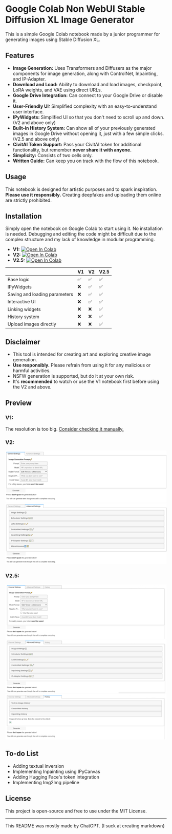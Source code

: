 # Google Colab Non WebUI Stable Diffusion XL Image Generator

This is a simple Google Colab notebook made by a junior programmer for generating images using Stable Diffusion XL.

## Features
- **Image Generation:** Uses Transformers and Diffusers as the major components for image generation, along with ControlNet, Inpainting, and IP-Adapter.
- **Download and Load:** Ability to download and load images, checkpoint, LoRA weights, and VAE using direct URLs.
- **Google Drive Integration:** Can connect to your Google Drive or disable it.
- **User-Friendly UI:** Simplified complexity with an easy-to-understand user interface.
- **IPyWidgets:** Simplified UI so that you don't need to scroll up and down. (V2 and above only)
- **Built-in History System:** Can show all of your previously generated images in Google Drive without opening it, just with a few simple clicks. (V2.5 and above only)
- **CivitAI Token Support:** Pass your CivitAI token for additional functionality, but remember **never share it with anyone.**
- **Simplicity:** Consists of two cells only.
- **Written Guide:** Can keep you on track with the flow of this notebook.

## Usage
This notebook is designed for artistic purposes and to spark inspiration. **Please use it responsibly.** Creating deepfakes and uploading them online are strictly prohibited.

## Installation
Simply open the notebook on Google Colab to start using it. No installation is needed. Debugging and editing the code might be difficult due to the complex structure and my lack of knowledge in modular programming.
- **V1:** [![Open In Colab](https://colab.research.google.com/assets/colab-badge.svg)](https://colab.research.google.com/github/ZicoDiegoRR/stable_diffusion_xl_colab_ui/blob/main/stable_diffusion_xl_v1.ipynb)
- **V2:** [![Open In Colab](https://colab.research.google.com/assets/colab-badge.svg)](https://colab.research.google.com/github/ZicoDiegoRR/stable_diffusion_xl_colab_ui/blob/main/stable_diffusion_xl_v2.ipynb)
- **V2.5:** [![Open In Colab](https://colab.research.google.com/assets/colab-badge.svg)](https://colab.research.google.com/github/ZicoDiegoRR/stable_diffusion_xl_colab_ui/blob/main/stable_diffusion_xl_v2.5.ipynb)

|                               | V1 | V2 | V2.5 |
|-------------------------------|----|----|------|
| Base logic                    | ✅  | ✅  | ✅    |
| IPyWidgets                    | ❌  | ✅  | ✅    |
| Saving and loading parameters | ❌  | ✅  | ✅    |
| Interactive UI                | ❌  | ✅  | ✅    |
| Linking widgets               | ❌  | ❌  | ✅    |
| History system                | ❌  | ❌  | ✅    |
| Upload images directly        | ❌  | ❌  | ✅    |

## Disclaimer
- This tool is intended for creating art and exploring creative image generation.
- **Use responsibly.** Please refrain from using it for any malicious or harmful activities.
- NSFW generation is supported, but do it at your own risk.
- It's **recommended** to watch or use the V1 notebook first before using the V2 and above.

## Preview
### V1:
The resolution is too big. [Consider checking it manually.](docs/v1/v1.png)
### V2:
![general_settings_v2](docs/v2/general_settings.png)
![advanced_settings_v2](docs/v2/advanced_settings.png)
### V2.5:
![general_settings_v2.5](docs/v2.5/general_settings.png)
![advanced_settings_v2.5](docs/v2.5/advanced_settings.png)
![history_v2.5](docs/v2.5/history.png)

## To-do List
- Adding textual inversion
- Implementing Inpainting using IPyCanvas
- Adding Hugging Face's token integration
- Implementing Img2Img pipeline
## License
This project is open-source and free to use under the MIT License.

---

This README was mostly made by ChatGPT. (I suck at creating markdown)
